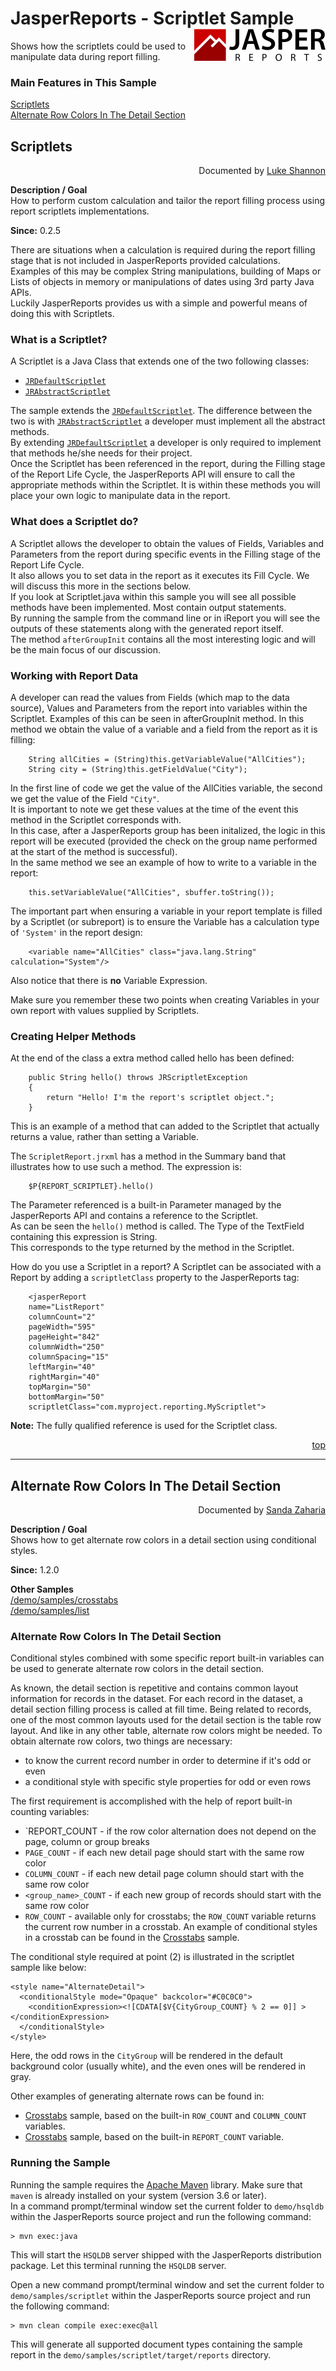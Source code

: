 
# JasperReports - Scriptlet Sample <img src="../../resources/jasperreports.svg" alt="JasperReports logo" align="right"/>

Shows how the scriptlets could be used to manipulate data during report filling.

### Main Features in This Sample

[Scriptlets](#scriptlets)\
[Alternate Row Colors In The Detail Section](#alternaterowcolor)

## <a name='scriptlets'>Scriptlets</a>
<div align="right">Documented by <a href='mailto:lshannon@users.sourceforge.net'>Luke Shannon</a></div>

**Description / Goal**\
How to perform custom calculation and tailor the report filling process using report scriptlets implementations.

**Since:** 0.2.5

There are situations when a calculation is required during the report filling stage that is not included in JasperReports provided calculations.\
Examples of this may be complex String manipulations, building of Maps or Lists of objects in memory or manipulations of dates using 3rd party Java APIs.\
Luckily JasperReports provides us with a simple and powerful means of doing this with Scriptlets.

### What is a Scriptlet?

A Scriptlet is a Java Class that extends one of the two following classes:
- [`JRDefaultScriptlet`](https://jasperreports.sourceforge.net/api/net/sf/jasperreports/engine/JRDefaultScriptlet.html)
- [`JRAbstractScriptlet`](https://jasperreports.sourceforge.net/api/net/sf/jasperreports/engine/JRAbstractScriptlet.html)

The sample extends the [`JRDefaultScriptlet`](https://jasperreports.sourceforge.net/api/net/sf/jasperreports/engine/JRDefaultScriptlet.html). The difference between the two is with [`JRAbstractScriptlet`](https://jasperreports.sourceforge.net/api/net/sf/jasperreports/engine/JRAbstractScriptlet.html) a developer must implement all the abstract methods.\
By extending [`JRDefaultScriptlet`](https://jasperreports.sourceforge.net/api/net/sf/jasperreports/engine/JRDefaultScriptlet.html) a developer is only required to implement that methods he/she needs for their project.\
Once the Scriptlet has been referenced in the report, during the Filling stage of the Report Life Cycle, the JasperReports API will ensure to call the appropriate methods within the Scriptlet.
It is within these methods you will place your own logic to manipulate data in the report. 

### What does a Scriptlet do?

A Scriptlet allows the developer to obtain the values of Fields, Variables and Parameters from the report during specific events in the Filling stage of the Report Life Cycle.\
It also allows you to set data in the report as it executes its Fill Cycle. We will discuss this more in the sections below.\
If you look at Scriptlet.java within this sample you will see all possible methods have been implemented. Most contain output statements.\
By running the sample from the command line or in iReport you will see the outputs of these statements along with the generated report itself.\
The method `afterGroupInit` contains all the most interesting logic and will be the main focus of our discussion.

### Working with Report Data

A developer can read the values from Fields (which map to the data source), Values and Parameters from the report into variables within the Scriptlet.
Examples of this can be seen in afterGroupInit method. In this method we obtain the value of a variable and a field from the report as it is filling:

```
    String allCities = (String)this.getVariableValue("AllCities");
	String city = (String)this.getFieldValue("City");
```

In the first line of code we get the value of the AllCities variable, the second we get the value of the Field `"City"`.\
It is important to note we get these values at the time of the event this method in the Scriptlet corresponds with.\
In this case, after a JasperReports group has been initalized, the logic in this report will be executed (provided the check on the group name performed at the start of the method is successful).\
In the same method we see an example of how to write to a variable in the report:

```
	this.setVariableValue("AllCities", sbuffer.toString());
```

The important part when ensuring a variable in your report template is filled by a Scriptlet (or subreport) is to ensure the Variable has a calculation type of `'System'` in the report design:

```
	<variable name="AllCities" class="java.lang.String" calculation="System"/>
```

Also notice that there is **no** Variable Expression.

Make sure you remember these two points when creating Variables in your own report with values supplied by Scriptlets.

### Creating Helper Methods

At the end of the class a extra method called hello has been defined:

```
	public String hello() throws JRScriptletException
	{
		return "Hello! I'm the report's scriptlet object.";
	}
```

This is an example of a method that can added to the Scriptlet that actually returns a value, rather than setting a Variable.

The `ScripletReport.jrxml` has a method in the Summary band that illustrates how to use such a method. The expression is:

```
	$P{REPORT_SCRIPTLET}.hello()
```

The Parameter referenced is a built-in Parameter managed by the JasperReports API and contains a reference to the Scriptlet.\
As can be seen the `hello()` method is called. The Type of the TextField containing this expression is String.\
This corresponds to the type returned by the method in the Scriptlet.

How do you use a Scriptlet in a report? A Scriptlet can be associated with a Report by adding a `scriptletClass` property to the JasperReports tag:

```
    <jasperReport
    name="ListReport"
    columnCount="2"
    pageWidth="595"
    pageHeight="842"
    columnWidth="250"
    columnSpacing="15"
    leftMargin="40"
    rightMargin="40"
    topMargin="50"
    bottomMargin="50"
    scriptletClass="com.myproject.reporting.MyScriptlet">
```

**Note:** The fully qualified reference is used for the Scriptlet class.

<div align="right"><a href='#top'>top</a></div>

---

## <a name='alternaterowcolor'>Alternate</a> Row Colors In The Detail Section
<div align="right">Documented by <a href='mailto:shertage@users.sourceforge.net'>Sanda Zaharia</a></div>

**Description / Goal**\
Shows how to get alternate row colors in a detail section using conditional styles.

**Since:** 1.2.0

**Other Samples**\
[/demo/samples/crosstabs](../crosstabs/README.md)\
[/demo/samples/list](../list/README.md)

### Alternate Row Colors In The Detail Section

Conditional styles combined with some specific report built-in variables can be used to generate alternate row colors in the detail section.

As known, the detail section is repetitive and contains common layout information for records in the dataset. For each record in the dataset, a detail section filling process is called at fill time. Being related to records, one of the most common layouts used for the detail section is the table row layout. And like in any other table, alternate row colors might be needed.
To obtain alternate row colors, two things are necessary:

- to know the current record number in order to determine if it's odd or even
- a conditional style with specific style properties for odd or even rows

The first requirement is accomplished with the help of report built-in counting variables:
- `REPORT_COUNT - if the row color alternation does not depend on the page, column or group breaks
- `PAGE_COUNT` - if each new detail page should start with the same row color
- `COLUMN_COUNT` - if each new detail page column should start with the same row color
- `<group_name>_COUNT` - if each new group of records should start with the same row color
- `ROW_COUNT` - available only for crosstabs; the `ROW_COUNT` variable returns the current row number in a crosstab. An example of conditional styles in a crosstab can be found in the [Crosstabs](../crosstabs/README.md) sample.

The conditional style required at point (2) is illustrated in the scriptlet sample like below:

```
<style name="AlternateDetail">
  <conditionalStyle mode="Opaque" backcolor="#C0C0C0">
    <conditionExpression><![CDATA[$V{CityGroup_COUNT} % 2 == 0]] ></conditionExpression>
  </conditionalStyle>
</style>
```

Here, the odd rows in the `CityGroup` will be rendered in the default background color (usually white), and the even ones will be rendered in gray.

Other examples of generating alternate rows can be found in:
- [Crosstabs](../crosstabs/README.md) sample, based on the built-in `ROW_COUNT` and `COLUMN_COUNT` variables.
- [Crosstabs](../crosstabs/README.md) sample, based on the built-in `REPORT_COUNT` variable.

### Running the Sample

Running the sample requires the [Apache Maven](https://maven.apache.org) library. Make sure that `maven` is already installed on your system (version 3.6 or later).\
In a command prompt/terminal window set the current folder to `demo/hsqldb` within the JasperReports source project and run the following command:

```
> mvn exec:java
```

This will start the `HSQLDB` server shipped with the JasperReports distribution package. Let this terminal running the `HSQLDB` server.

Open a new command prompt/terminal window and set the current folder to `demo/samples/scriptlet` within the JasperReports source project and run the following command:

```
> mvn clean compile exec:exec@all
```

This will generate all supported document types containing the sample report in the `demo/samples/scriptlet/target/reports` directory.
